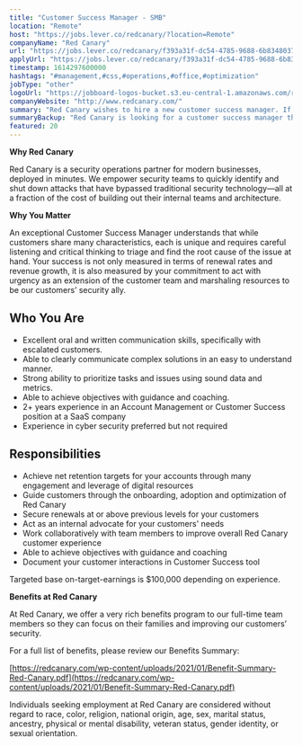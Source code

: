 ```yaml
---
title: "Customer Success Manager - SMB"
location: "Remote"
host: "https://jobs.lever.co/redcanary/?location=Remote"
companyName: "Red Canary"
url: "https://jobs.lever.co/redcanary/f393a31f-dc54-4785-9688-6b8348037dd0"
applyUrl: "https://jobs.lever.co/redcanary/f393a31f-dc54-4785-9688-6b8348037dd0/apply"
timestamp: 1614297600000
hashtags: "#management,#css,#operations,#office,#optimization"
jobType: "other"
logoUrl: "https://jobboard-logos-bucket.s3.eu-central-1.amazonaws.com/red-canary"
companyWebsite: "http://www.redcanary.com/"
summary: "Red Canary wishes to hire a new customer success manager. If you have 2+ years experience in an Account Management or Customer Success position at a SaaS company, consider applying."
summaryBackup: "Red Canary is looking for a customer success manager that has experience in: #management, #css, #operations."
featured: 20
---
```


**Why Red Canary**

Red Canary is a security operations partner for modern businesses, deployed in minutes. We empower security teams to quickly identify and shut down attacks that have bypassed traditional security technology—all at a fraction of the cost of building out their internal teams and architecture.

**Why You Matter**

An exceptional Customer Success Manager understands that while customers share many characteristics, each is unique and requires careful listening and critical thinking to triage and find the root cause of the issue at hand. Your success is not only measured in terms of renewal rates and revenue growth, it is also measured by your commitment to act with urgency as an extension of the customer team and marshaling resources to be our customers’ security ally.

## Who You Are

*   Excellent oral and written communication skills, specifically with escalated customers.
*   Able to clearly communicate complex solutions in an easy to understand manner.
*   Strong ability to prioritize tasks and issues using sound data and metrics.
*   Able to achieve objectives with guidance and coaching.
*   2+ years experience in an Account Management or Customer Success position at a SaaS company
*   Experience in cyber security preferred but not required

## Responsibilities

*   Achieve net retention targets for your accounts through many engagement and leverage of digital resources
*   Guide customers through the onboarding, adoption and optimization of Red Canary
*   Secure renewals at or above previous levels for your customers
*   Act as an internal advocate for your customers' needs
*   Work collaboratively with team members to improve overall Red Canary customer experience
*   Able to achieve objectives with guidance and coaching
*   Document your customer interactions in Customer Success tool

Targeted base on-target-earnings is $100,000 depending on experience.

**Benefits at Red Canary**

At Red Canary, we offer a very rich benefits program to our full-time team members so they can focus on their families and improving our customers’ security. 

For a full list of benefits, please review our Benefits Summary:

[https://redcanary.com/wp-content/uploads/2021/01/Benefit-Summary-Red-Canary.pdf](https://redcanary.com/wp-content/uploads/2021/01/Benefit-Summary-Red-Canary.pdf)

Individuals seeking employment at Red Canary are considered without regard to race, color, religion, national origin, age, sex, marital status, ancestry, physical or mental disability, veteran status, gender identity, or sexual orientation.
